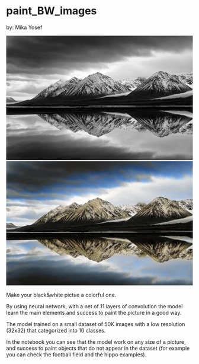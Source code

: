 # paint_BW_images
by: Mika Yosef

<img src="mountain.jpg"/> <img src="mountain_pred.jpg"/>

Make your black&white pictue a colorful one.

By using neural network, with a net of 11 layers of convolution the model learn the main elements and success to paint the picture in a good way.

The model trained on a small dataset of 50K images with a low resolution (32x32) that categorized into 10 classes.

In the notebook you can see that the model work on any size of a picture, and success to paint objects that do not appear in the dataset (for example you can check the football field and the hippo examples).
